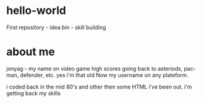 # hello-world
First repository - idea bin - skill building 

# about me
jonyag - my name on video game high scores going back to asteriods, pac-man, defender, etc.
yes i'm that old
Now my username on any plateform.

i coded back in the mid 80's and other then some HTML i've been out.
i'm getting back my skills
